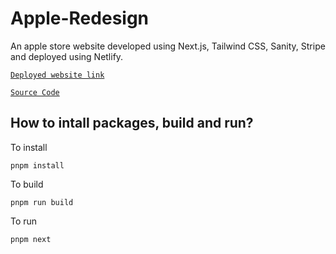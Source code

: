 # Apple-Redesign

An apple store website developed using Next.js, Tailwind CSS, Sanity, Stripe and deployed using Netlify.

  [`Deployed website link`](https://portfolio-apple-redesign.vercel.app)

  [`Source Code`](https://github.com/rashikashaw/portfolio/tree/main/apps/apple-redesign)

## How to intall packages, build and run?
To install
```
pnpm install
```
To build   
```
pnpm run build
```
 To run
``` 
pnpm next 
```
